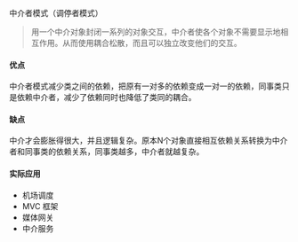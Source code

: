 中介者模式（调停者模式）

> 用一个中介对象封闭一系列的对象交互，中介者使各个对象不需要显示地相互作用。从而使用耦合松散，而且可以独立改变他们的交互。
>
>

#### 优点
中介者模式减少类之间的依赖，把原有一对多的依赖变成一对一的依赖，同事类只是依赖中介者，减少了依赖同时也降低了类同的耦合。

#### 缺点
中介才会膨胀得很大，并且逻辑复杂。原本N个对象直接相互依赖关系转换为中介者和同事类的依赖关系，同事类越多，中介者就越复杂。

#### 实际应用
* 机场调度
* MVC 框架
* 媒体网关
* 中介服务

